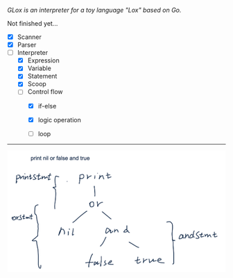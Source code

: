 _GLox is an interpreter for a toy language "Lox" based on Go._

Not finished yet...
 - [x] Scanner
 - [x] Parser
 - [ ] Interpreter
   - [x] Expression
   - [x] Variable
   - [x] Statement
   - [x] Scoop
   - [ ] Control flow
     - [x] if-else
     - [x] logic operation
     - [ ] loop


---

![img.png](resources/images/img.png)